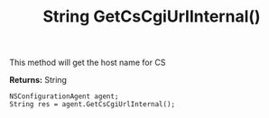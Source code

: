 ﻿---
uid: crmscript_ref_NSConfigurationAgent_GetCsCgiUrlInternal
title: String GetCsCgiUrlInternal()
intellisense: NSConfigurationAgent.GetCsCgiUrlInternal
keywords: NSConfigurationAgent, GetCsCgiUrlInternal
so.topic: reference
---

This method will get the host name for CS


**Returns:** String

```crmscript
NSConfigurationAgent agent;
String res = agent.GetCsCgiUrlInternal();
```

